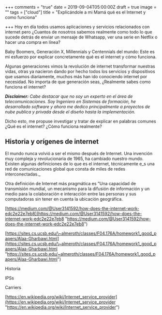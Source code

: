 +++
comments = "true"
date = 2019-09-04T05:00:00Z
draft = true
image = ""
tags = ["cloud"]
title = "Explicándole a mi Mamá qué es el Internet y como funciona"

+++
Hoy en día todos usamos aplicaciones y servicios relacionados con internet pero ¿Cuantos de nosotros sabemos realmente como todo lo que sucede detrás de enviar un mensaje de Whatsapp, ver una serie en Netflix o hacer una compra en línea?

Baby Boomers, Generación X, Millennials y Centennials del mundo: Este es mi esfuerzo por explicar concretamente qué es el internet y cómo funciona.  

Algunas generaciones vimos la revolución de internet transformar nuestras vidas, otras ya nacieron dando por hecho todos los servicios y dispositivos que usamos diariamente, muchos más han ido conociendo internet por necesidad. No importa de que generación seas, ¿Realmente sabes como funciona el internet?

**_Disclaimer:_** _Cabe destacar que no soy un experto en el área de telecomunicaciones. Soy Ingeniero en Sistemas de formación, he desarrollado software y ahora me dedico principalmente a proyectos de nube publica y privada desde el diseño hasta la implementación._

Dicho esto, me propuse investigar y tratar de explicar en palabras comunes ¿Qué es el internet? ¿Cómo funciona realmente?

## Historia y orígenes de internet

El mundo nunca volvió a ser el mismo después de Internet. Una invención muy compleja y revolucionaria de 1965, ha cambiado nuestro mundo. Existen algunas definiciones de lo que es el internet, técnicamente e_s una red de comunicaciones global que consta de miles de redes interconectadas._

Otra definición de Internet más pragmática es ”Una capacidad de transmisión mundial, un mecanismo para la difusión de información y un medio para la colaboración e interacción entre las personas y sus computadoras sin tener en cuenta la ubicación geográfica.

[https://medium.com/@User3141592/how-does-the-internet-work-edc2e22e7eb8](https://medium.com/@User3141592/how-does-the-internet-work-edc2e22e7eb8 "https://medium.com/@User3141592/how-does-the-internet-work-edc2e22e7eb8")

[https://sites.cs.ucsb.edu/\~almeroth/classes/F04.176A/homework1_good_papers/Alaa-Gharbawi.html](https://sites.cs.ucsb.edu/\~almeroth/classes/F04.176A/homework1_good_papers/Alaa-Gharbawi.html "https://sites.cs.ucsb.edu/~almeroth/classes/F04.176A/homework1_good_papers/Alaa-Gharbawi.html")

Historia

IPSs

Carriers

[https://en.wikipedia.org/wiki/Internet_service_provider](https://en.wikipedia.org/wiki/Internet_service_provider "https://en.wikipedia.org/wiki/Internet_service_provider")